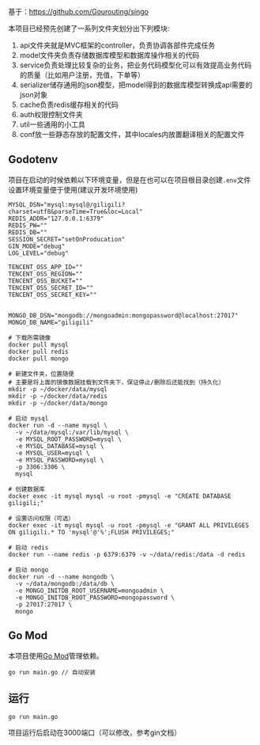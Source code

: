 基于：https://github.com/Gourouting/singo

本项目已经预先创建了一系列文件夹划分出下列模块:

1. api文件夹就是MVC框架的controller，负责协调各部件完成任务
2. model文件夹负责存储数据库模型和数据库操作相关的代码
3. service负责处理比较复杂的业务，把业务代码模型化可以有效提高业务代码的质量（比如用户注册，充值，下单等）
4. serializer储存通用的json模型，把model得到的数据库模型转换成api需要的json对象
5. cache负责redis缓存相关的代码
6. auth权限控制文件夹
7. util一些通用的小工具
8. conf放一些静态存放的配置文件，其中locales内放置翻译相关的配置文件


## Godotenv

项目在启动的时候依赖以下环境变量，但是在也可以在项目根目录创建`.env`文件设置环境变量便于使用(建议开发环境使用)

```shell
MYSQL_DSN="mysql:mysql@/giligili?charset=utf8&parseTime=True&loc=Local"
REDIS_ADDR="127.0.0.1:6379"
REDIS_PW=""
REDIS_DB=""
SESSION_SECRET="setOnProducation"
GIN_MODE="debug"
LOG_LEVEL="debug"

TENCENT_OSS_APP_ID=""
TENCENT_OSS_REGION=""
TENCENT_OSS_BUCKET=""
TENCENT_OSS_SECRET_ID=""
TENCENT_OSS_SECRET_KEY=""


MONGO_DB_DSN="mongodb://mongoadmin:mongopassword@localhost:27017"
MONGO_DB_NAME="giligili"
```

```shell
# 下载所需镜像
docker pull mysql
docker pull redis
docker pull mongo

# 新建文件夹，位置随便
# 主要是将上面的镜像数据挂载到文件夹下，保证停止/删除后还能找到（持久化）
mkdir -p ~/docker/data/mysql
mkdir -p ~/docker/data/redis
mkdir -p ~/docker/data/mongo
```

```shell
# 启动 mysql
docker run -d --name mysql \
  -v ~/data/mysql:/var/lib/mysql \
  -e MYSQL_ROOT_PASSWORD=mysql \
  -e MYSQL_DATABASE=mysql \
  -e MYSQL_USER=mysql \
  -e MYSQL_PASSWORD=mysql \
  -p 3306:3306 \
  mysql

# 创建数据库
docker exec -it mysql mysql -u root -pmysql -e "CREATE DATABASE giligili;"

# 设置访问权限（可选）
docker exec -it mysql mysql -u root -pmysql -e "GRANT ALL PRIVILEGES ON giligili.* TO 'mysql'@'%';FLUSH PRIVILEGES;"
```

```shell
# 启动 redis
docker run --name redis -p 6379:6379 -v ~/data/redis:/data -d redis
```

```shell
# 启动 mongo
docker run -d --name mongodb \
  -v ~/data/mongodb:/data/db \
  -e MONGO_INITDB_ROOT_USERNAME=mongoadmin \
  -e MONGO_INITDB_ROOT_PASSWORD=mongopassword \
  -p 27017:27017 \
  mongo

```

## Go Mod

本项目使用[Go Mod](https://github.com/golang/go/wiki/Modules)管理依赖。

```shell
go run main.go // 自动安装
```

## 运行

```shell
go run main.go
```

项目运行后启动在3000端口（可以修改，参考gin文档）